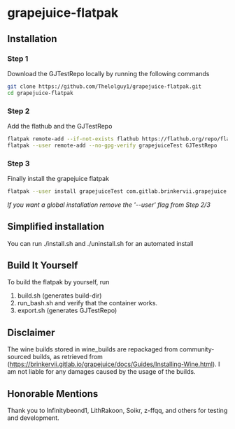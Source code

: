 # grapejuice-flatpak
## Installation
### Step 1
Download the GJTestRepo locally by running the following commands
```bash
git clone https://github.com/Thelolguy1/grapejuice-flatpak.git
cd grapejuice-flatpak
```
### Step 2
Add the flathub and the GJTestRepo
```bash
flatpak remote-add --if-not-exists flathub https://flathub.org/repo/flathub.flatpakrepo
flatpak --user remote-add --no-gpg-verify grapejuiceTest GJTestRepo
```
### Step 3
Finally install the grapejuice flatpak
```bash
flatpak --user install grapejuiceTest com.gitlab.brinkervii.grapejuice
```
_If you want a global installation remove the '--user' flag from Step 2/3_

## Simplified installation
You can run ./install.sh and ./uninstall.sh for an automated install

## Build It Yourself
To build the flatpak by yourself, run
1. build.sh (generates build-dir)
2. run_bash.sh and verify that the container works.
3. export.sh (generates GJTestRepo)

## Disclaimer
The wine builds stored in wine_builds are repackaged from community-sourced builds, as retrieved from (https://brinkervii.gitlab.io/grapejuice/docs/Guides/Installing-Wine.html). I am not liable for any damages caused by the usage of the builds.

## Honorable Mentions
Thank you to Infinitybeond1, LithRakoon, Soikr, z-ffqq, and others for testing and development.
